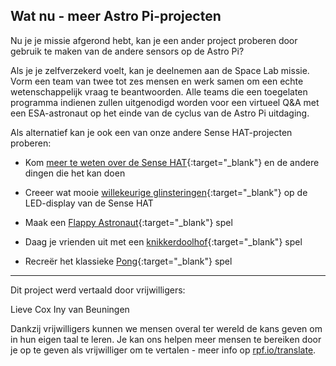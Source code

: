 ## Wat nu - meer Astro Pi-projecten

Nu je je missie afgerond hebt, kan je een ander project proberen door gebruik te maken van de andere sensors op de Astro Pi?

Als je je zelfverzekerd voelt, kan je deelnemen aan de Space Lab missie. Vorm een team van twee tot zes mensen en werk samen om een echte wetenschappelijk vraag te beantwoorden. Alle teams die een toegelaten programma indienen zullen uitgenodigd worden voor een virtueel Q&A met een ESA-astronaut op het einde van de cyclus van de Astro Pi uitdaging.

Als alternatief kan je ook een van onze andere Sense HAT-projecten proberen:

+ Kom [meer te weten over de Sense HAT](https://projects.raspberrypi.org/en/projects/getting-started-with-the-sense-hat){:target="_blank"} en de andere dingen die het kan doen

+ Creeer wat mooie [willekeurige glinsteringen](https://projects.raspberrypi.org/en/projects/sense-hat-random-sparkles){:target="_blank"} op de LED-display van de Sense HAT

+ Maak een [Flappy Astronaut](https://projects.raspberrypi.org/en/projects/flappy-astronaut){:target="_blank"} spel

+ Daag je vrienden uit met een [knikkerdoolhof](https://projects.raspberrypi.org/en/projects/sense-hat-marble-maze){:target="_blank"} spel

+ Recreër het klassieke [Pong](https://projects.raspberrypi.org/en/projects/sense-hat-pong){:target="_blank"} spel

***

Dit project werd vertaald door vrijwilligers:

Lieve Cox
Iny van Beuningen

Dankzij vrijwilligers kunnen we mensen overal ter wereld de kans geven om in hun eigen taal te leren. Je kan ons helpen meer mensen te bereiken door je op te geven als vrijwilliger om te vertalen - meer info op [rpf.io/translate](https://rpf.io/translate).
